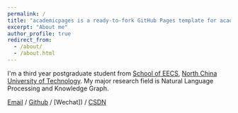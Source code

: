 ```yaml
---
permalink: /
title: "academicpages is a ready-to-fork GitHub Pages template for academic personal websites"
excerpt: "About me"
author_profile: true
redirect_from: 
  - /about/
  - /about.html
---
```

I'm a third year postgraduate student from [School of EECS]([https://eecs.pku.edu.cn/](http://www.ncut.edu.cn/)), [North China University of Technology](http://www.ncut.edu.cn/index.htm). My major research field is Natural Language Processing and Knowledge Graph.


[Email](yangcheng_1212@163.com) / [Github](https://github.com/yangcheng1107) / [Wechat]) / [CSDN](https://i.csdn.net/#/user-center/profile?spm=1000.2115.3001.5111)


